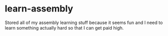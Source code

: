 # learn-assembly
Stored all of my assembly learning stuff because it seems fun and I need to learn something actually hard so that I can get paid high.

